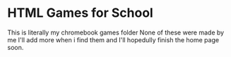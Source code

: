 # HTML Games for School
This is literally my chromebook games folder
None of these were made by me
I'll add more when i find them and I'll hopedully finish the home page soon.
